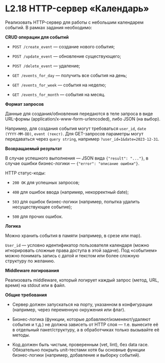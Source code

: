 # L2.18 HTTP-сервер «Календарь»

Реализовать HTTP-сервер для работы с небольшим календарем событий.
В рамках задания необходимо:

**CRUD операции для событий**

- `POST /create_event` — создание нового события;

- `POST /update_event` — обновление существующего;

- `POST /delete_event` — удаление;

- `GET /events_for_day` — получить все события на день;

- `GET /events_for_week` — события на неделю;

- `GET /events_for_month` — события на месяц.

**Формат запросов**

Данные для создания/обновления передаются в теле запроса в виде URL-формы (application/x-www-form-urlencoded), либо JSON (на выбор).

Например, для создания события могут требоваться `user_id`, `date (YYYY-MM-DD)`, `event (текст)`. Для GET-запросов параметры могут передаваться через `query string`, например `?user_id=1&date=2023-12-31`.

**Возвращаемый результат**

В случае успешного выполнения — JSON вида `{"result": "..."}`, в случае ошибки бизнес-логики — `{"error": "описание ошибки"}`.

HTTP статус-коды:

- `200 OK` для успешных запросов;

- `400` для ошибок ввода (например, некорректный date);

- `503` для ошибок бизнес-логики (например, попытка удалить несуществующее событие);

- `500` для прочих ошибок.

**Логика**

Можно хранить события в памяти (например, в срезе или map).

`User_id` — условно идентификатор пользователя календаря (можно игнорировать сложные права доступа в этой задаче). Под «событием» можно понимать запись с датой и текстом или более сложную структуру по желанию.

**Middleware логирования**

Реализовать middleware, который логирует каждый запрос (метод, URL, время) на stdout или в файл.

**Общие требования**

- Сервер должен запускаться на порту, указанном в конфигурации (например, через переменную окружения или флаг).

- Бизнес-логика (функции, которые добавляют/изменяют/удаляют события и т.д.) не должна зависеть от HTTP слоя — т.е. вынесите её в отдельный пакет/структуру, а в обработчиках только вызывайте её методы.

- Код должен быть чистым, проверенным (vet, lint), без data race. Обязательно покрыть unit-тестами хотя бы основные функции бизнес-логики (например, добавление и выборку событий).
